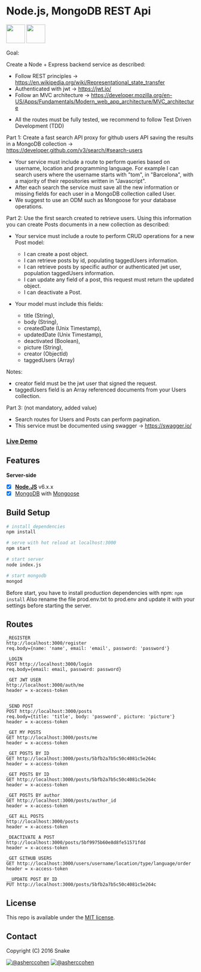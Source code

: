 # Node.js, MongoDB REST Api

<img src="https://upload.wikimedia.org/wikipedia/en/thumb/4/45/MongoDB-Logo.svg/527px-MongoDB-Logo.svg.png" height="50"> <img src="https://worldvectorlogo.com/logos/nodejs-icon.svg" height="50"> 

Goal:

Create a Node + Express backend service as described:
 + Follow REST principles -> https://en.wikipedia.org/wiki/Representational_state_transfer
 + Authenticated with jwt -> https://jwt.io/
 + Follow an MVC architecture -> https://developer.mozilla.org/en-US/Apps/Fundamentals/Modern_web_app_architecture/MVC_architecture
 - All the routes must be fully tested, we recommend to follow Test Driven Development (TDD)

Part 1:
Create a fast search API proxy for github users API saving the results in a MongoDB collection -> https://developer.github.com/v3/search/#search-users
 + Your service must include a route to perform queries based on username, location and programming language. For example I can search users where the username starts with "tom", in "Barcelona", with a majority of their repositories written in "Javascript".
 + After each search the service must save all the new information or missing fields for each user in a MongoDB collection called User.
 + We suggest to use an ODM such as Mongoose for your database operations.

Part 2:
Use the first search created to retrieve users. Using this information you can create Posts documents in a new collection as described:
* Your service must include a route to perform CRUD operations for a new Post model:
  + I can create a post object.
  + I can retrieve posts by id, populating taggedUsers information.
  + I can retrieve posts by specific author or authenticated jwt user, population taggedUsers information.
  + I can update any field of a post, this request must return the updated object.
  + I can deactivate a Post.

* Your model must include this fields:
  + title (String),
  + body (String),
  + createdDate (Unix Timestamp),
  + updatedDate (Unix Timestamp),
  + deactivated (Boolean),
  + picture (String),
  + creator (ObjectId)
  + taggedUsers (Array)

Notes:
+ creator field must be the jwt user that signed the request.
+ taggedUsers field is an Array referenced documents from your Users collection.


Part 3: (not mandatory, added value)
- Search routes for Users and Posts can perform pagination.
- This service must be documented using swagger -> https://swagger.io/

### [Live Demo](https://null/)

## Features

**Server-side**
* [x] **[Node.JS](https://nodejs.org)** v6.x.x
* [x] [MongoDB](https://www.mongodb.com/) with [Mongoose](https://github.com/Automattic/mongoose)

## Build Setup

``` bash
# install dependencies
npm install

# serve with hot reload at localhost:3000
npm start

# start server
node index.js

# start mongodb
mongod

```

Before start, you have to install production dependencies with npm: `npm install`
Also rename the file prod.env.txt to prod.env and update it with your settings before starting the server.

## Routes
```
_REGISTER
http://localhost:3000/register
req.body={name: 'name', email: 'email', password: 'password'}

_LOGIN
POST http://localhost:3000/login 
req.body={email: email, password: password}

_GET JWT USER
http://localhost:3000/auth/me
header = x-access-token 


_SEND POST
POST http://localhost:3000/posts 
req.body={title: 'title', body: 'password', picture: 'picture'}
header = x-access-token 

_GET MY POSTS
GET http://localhost:3000/posts/me
header = x-access-token 

_GET POSTS BY ID
GET http://localhost:3000/posts/5bfb2a7b5c50c4081c5e264c
header = x-access-token 

_GET POSTS BY ID
GET http://localhost:3000/posts/5bfb2a7b5c50c4081c5e264c
header = x-access-token 

_GET POSTS BY author
GET http://localhost:3000/posts/author_id
header = x-access-token 

_GET ALL POSTS
http://localhost:3000/posts
header = x-access-token 

_DEACTIVATE A POST
http://localhost:3000/posts/5bf9975b60e8d8fe51571fdd
header = x-access-token

_GET GITHUB USERS
GET http://localhost:3000/users/username/location/type/language/order
header = x-access-token 

__UPDATE POST BY ID
PUT http://localhost:3000/posts/5bfb2a7b5c50c4081c5e264c
```


## License

This repo is available under the [MIT license](https://tldrlegal.com/license/mit-license).

## Contact

Copyright (C) 2016 Snake

[![@asherccohen](https://img.shields.io/badge/github-asherccohen-green.svg)](https://github.com/asherccohen) [![@asherccohen](https://img.shields.io/badge/twitter-iSnake_-blue.svg)](https://twitter.com/iSnake_)











